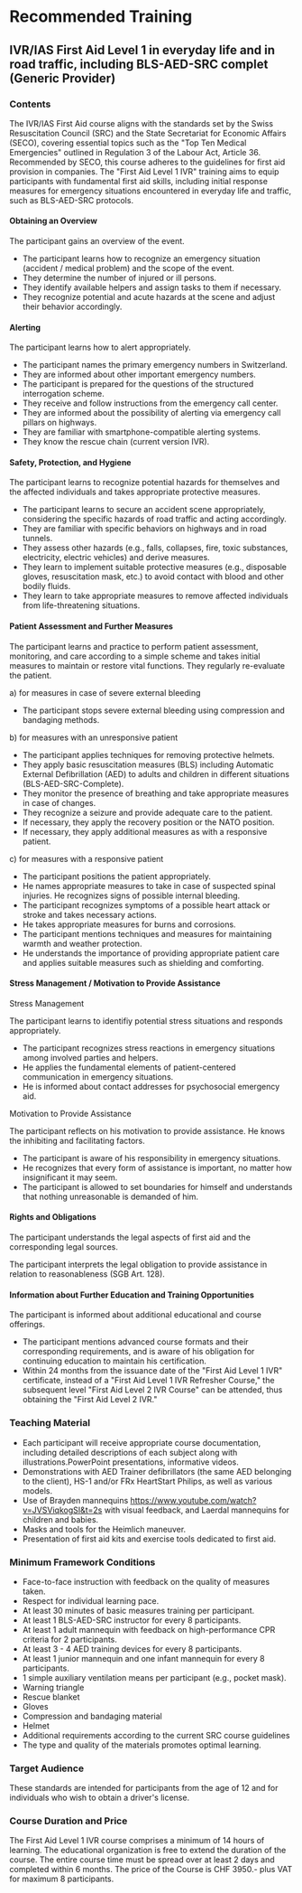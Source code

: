 # Recommended Training

## IVR/IAS First Aid Level 1 in everyday life and in road traffic, including BLS-AED-SRC complet (Generic Provider)

### Contents

The IVR/IAS First Aid course aligns with the standards set by the Swiss Resuscitation Council (SRC) and the State Secretariat for Economic Affairs (SECO), covering essential topics such as the "Top Ten Medical Emergencies" outlined in Regulation 3 of the Labour Act, Article 36. Recommended by SECO, this course adheres to the guidelines for first aid provision in companies. The "First Aid Level 1 IVR" training aims to equip participants with fundamental first aid skills, including initial response measures for emergency situations encountered in everyday life and traffic, such as BLS-AED-SRC protocols.

#### Obtaining an Overview

The participant gains an overview of the event.

- The participant learns how to recognize an emergency situation (accident / medical problem) and the scope of the event.
- They determine the number of injured or ill persons.
- They identify available helpers and assign tasks to them if necessary.
- They recognize potential and acute hazards at the scene and adjust their behavior accordingly.

#### Alerting

The participant learns how to alert appropriately.

- The participant names the primary emergency numbers in Switzerland.
- They are informed about other important emergency numbers.
- The participant is prepared for the questions of the structured interrogation scheme.
- They receive and follow instructions from the emergency call center.
- They are informed about the possibility of alerting via emergency call pillars on highways.
- They are familiar with smartphone-compatible alerting systems.
- They know the rescue chain (current version IVR).

#### Safety, Protection, and Hygiene

The participant learns to recognize potential hazards for themselves and the affected individuals and takes appropriate protective measures.

- The participant learns to secure an accident scene appropriately, considering the specific hazards of road traffic and acting accordingly.
- They are familiar with specific behaviors on highways and in road tunnels.
- They assess other hazards (e.g., falls, collapses, fire, toxic substances, electricity, electric vehicles) and derive measures.
- They learn to implement suitable protective measures (e.g., disposable gloves, resuscitation mask, etc.) to avoid contact with blood and other bodily fluids.
- They learn to take appropriate measures to remove affected individuals from life-threatening situations.

#### Patient Assessment and Further Measures

The participant learns and practice to perform patient assessment, monitoring, and care according to a simple scheme and takes initial measures to maintain or restore vital functions. They regularly re-evaluate the patient.

a) for measures in case of severe external bleeding

- The participant stops severe external bleeding using compression and bandaging methods.

b) for measures with an unresponsive patient

- The participant applies techniques for removing protective helmets.
- They apply basic resuscitation measures (BLS) including Automatic External Defibrillation (AED) to adults and children in different situations (BLS-AED-SRC-Complete).
- They monitor the presence of breathing and take appropriate measures in case of changes.
- They recognize a seizure and provide adequate care to the patient.
- If necessary, they apply the recovery position or the NATO position.
- If necessary, they apply additional measures as with a responsive patient.

c) for measures with a responsive patient

- The participant positions the patient appropriately.
- He names appropriate measures to take in case of suspected spinal injuries. He recognizes signs of possible internal bleeding.
- The participant recognizes symptoms of a possible heart attack or stroke and takes necessary actions.
- He takes appropriate measures for burns and corrosions.
- The participant mentions techniques and measures for maintaining warmth and weather protection.
- He understands the importance of providing appropriate patient care and applies suitable measures such as shielding and comforting.

#### Stress Management / Motivation to Provide Assistance

Stress Management

The participant learns to identifiy potential stress situations and responds appropriately.

- The participant recognizes stress reactions in emergency situations among involved parties and helpers.
- He applies the fundamental elements of patient-centered communication in emergency situations.
- He is informed about contact addresses for psychosocial emergency aid.

Motivation to Provide Assistance

The participant reflects on his motivation to provide assistance. He knows the inhibiting and facilitating factors.

- The participant is aware of his responsibility in emergency situations.
- He recognizes that every form of assistance is important, no matter how insignificant it may seem.
- The participant is allowed to set boundaries for himself and understands that nothing unreasonable is demanded of him.

#### Rights and Obligations

The participant understands the legal aspects of first aid and the corresponding legal sources.

The participant interprets the legal obligation to provide assistance in relation to reasonableness (SGB Art. 128).

#### Information about Further Education and Training Opportunities

The participant is informed about additional educational and course offerings.

- The participant mentions advanced course formats and their corresponding requirements, and is aware of his obligation for continuing education to maintain his certification.
- Within 24 months from the issuance date of the "First Aid Level 1 IVR" certificate, instead of a "First Aid Level 1 IVR Refresher Course," the subsequent level "First Aid Level 2 IVR Course" can be attended, thus obtaining the "First Aid Level 2 IVR."

### Teaching Material

- Each participant will receive appropriate course documentation, including detailed descriptions of each subject along with illustrations.PowerPoint presentations, informative videos.
- Demonstrations with AED Trainer defibrillators (the same AED belonging to the client), HS-1 and/or FRx HeartStart Philips, as well as various models.
- Use of Brayden mannequins https://www.youtube.com/watch?v=JVSViqkogSI&t=2s with visual feedback, and Laerdal mannequins for children and babies.
- Masks and tools for the Heimlich maneuver.
- Presentation of first aid kits and exercise tools dedicated to first aid.

### Minimum Framework Conditions

- Face-to-face instruction with feedback on the quality of measures taken.
- Respect for individual learning pace.
- At least 30 minutes of basic measures training per participant.
- At least 1 BLS-AED-SRC instructor for every 8 participants.
- At least 1 adult mannequin with feedback on high-performance CPR criteria for 2 participants.
- At least 3 - 4 AED training devices for every 8 participants.
- At least 1 junior mannequin and one infant mannequin for every 8 participants.
- 1 simple auxiliary ventilation means per participant (e.g., pocket mask).
- Warning triangle
- Rescue blanket
- Gloves
- Compression and bandaging material
- Helmet
- Additional requirements according to the current SRC course guidelines
- The type and quality of the materials promotes optimal learning.

### Target Audience

These standards are intended for participants from the age of 12 and for individuals who wish to obtain a driver's license.

### Course Duration and Price

The First Aid Level 1 IVR course comprises a minimum of 14 hours of learning. The educational organization is free to extend the duration of the course. The entire course time must be spread over at least 2 days and completed within 6 months. The price of the Course is CHF 3950.- plus VAT for maximum 8 participants.